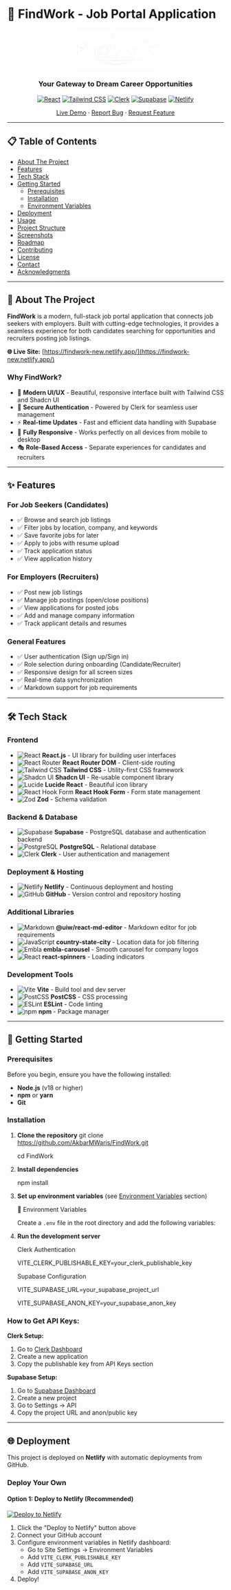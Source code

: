 # 🚀 FindWork - Job Portal Application

<div align="center">
  <img src="./public/logo.png" alt="FindWork Logo" width="200"/>
  
  ### Your Gateway to Dream Career Opportunities
  
  [![React](https://img.shields.io/badge/React-19.1-blue?logo=react)](https://reactjs.org/)
  [![Tailwind CSS](https://img.shields.io/badge/Tailwind-4.1-38bdf8?logo=tailwind-css)](https://tailwindcss.com/)
  [![Clerk](https://img.shields.io/badge/Clerk-Auth-6c47ff?logo=clerk)](https://clerk.com/)
  [![Supabase](https://img.shields.io/badge/Supabase-Database-3ecf8e?logo=supabase)](https://supabase.com/)
  [![Netlify](https://img.shields.io/badge/Deployed%20on-Netlify-00C7B7?logo=netlify)](https://netlify.com/)
  
  [Live Demo](https://findwork-new.netlify.app/) · [Report Bug](https://github.com/AkbarMWaris/FindWork/issues) · [Request Feature](https://github.com/AkbarMWaris/FindWork/issues)
</div>

---

## 📋 Table of Contents

- [About The Project](#about-the-project)
- [Features](#features)
- [Tech Stack](#tech-stack)
- [Getting Started](#getting-started)
  - [Prerequisites](#prerequisites)
  - [Installation](#installation)
  - [Environment Variables](#environment-variables)
- [Deployment](#deployment)
- [Usage](#usage)
- [Project Structure](#project-structure)
- [Screenshots](#screenshots)
- [Roadmap](#roadmap)
- [Contributing](#contributing)
- [License](#license)
- [Contact](#contact)
- [Acknowledgments](#acknowledgments)

---

## 🎯 About The Project

**FindWork** is a modern, full-stack job portal application that connects job seekers with employers. Built with cutting-edge technologies, it provides a seamless experience for both candidates searching for opportunities and recruiters posting job listings.

**🌐 Live Site:** [https://findwork-new.netlify.app/](https://findwork-new.netlify.app/)

### Why FindWork?

- 🎨 **Modern UI/UX** - Beautiful, responsive interface built with Tailwind CSS and Shadcn UI
- 🔐 **Secure Authentication** - Powered by Clerk for seamless user management
- ⚡ **Real-time Updates** - Fast and efficient data handling with Supabase
- 📱 **Fully Responsive** - Works perfectly on all devices from mobile to desktop
- 🎭 **Role-Based Access** - Separate experiences for candidates and recruiters

---

## ✨ Features

### For Job Seekers (Candidates)
- ✅ Browse and search job listings
- ✅ Filter jobs by location, company, and keywords
- ✅ Save favorite jobs for later
- ✅ Apply to jobs with resume upload
- ✅ Track application status
- ✅ View application history

### For Employers (Recruiters)
- ✅ Post new job listings
- ✅ Manage job postings (open/close positions)
- ✅ View applications for posted jobs
- ✅ Add and manage company information
- ✅ Track applicant details and resumes

### General Features
- ✅ User authentication (Sign up/Sign in)
- ✅ Role selection during onboarding (Candidate/Recruiter)
- ✅ Responsive design for all screen sizes
- ✅ Real-time data synchronization
- ✅ Markdown support for job requirements

---

## 🛠️ Tech Stack

### Frontend
- ![React](https://img.shields.io/badge/React-20232A?style=flat-square&logo=react&logoColor=61DAFB) **React.js** - UI library for building user interfaces
- ![React Router](https://img.shields.io/badge/React_Router-CA4245?style=flat-square&logo=react-router&logoColor=white) **React Router DOM** - Client-side routing
- ![Tailwind CSS](https://img.shields.io/badge/Tailwind_CSS-38B2AC?style=flat-square&logo=tailwind-css&logoColor=white) **Tailwind CSS** - Utility-first CSS framework
- ![Shadcn UI](https://img.shields.io/badge/shadcn/ui-000000?style=flat-square&logo=shadcnui&logoColor=white) **Shadcn UI** - Re-usable component library
- ![Lucide](https://img.shields.io/badge/Lucide-F56565?style=flat-square&logo=lucide&logoColor=white) **Lucide React** - Beautiful icon library
- ![React Hook Form](https://img.shields.io/badge/React_Hook_Form-EC5990?style=flat-square&logo=reacthookform&logoColor=white) **React Hook Form** - Form state management
- ![Zod](https://img.shields.io/badge/Zod-3E67B1?style=flat-square&logo=zod&logoColor=white) **Zod** - Schema validation

### Backend & Database
- ![Supabase](https://img.shields.io/badge/Supabase-3ECF8E?style=flat-square&logo=supabase&logoColor=white) **Supabase** - PostgreSQL database and authentication backend
- ![PostgreSQL](https://img.shields.io/badge/PostgreSQL-316192?style=flat-square&logo=postgresql&logoColor=white) **PostgreSQL** - Relational database
- ![Clerk](https://img.shields.io/badge/Clerk-6C47FF?style=flat-square&logo=clerk&logoColor=white) **Clerk** - User authentication and management

### Deployment & Hosting
- ![Netlify](https://img.shields.io/badge/Netlify-00C7B7?style=flat-square&logo=netlify&logoColor=white) **Netlify** - Continuous deployment and hosting
- ![GitHub](https://img.shields.io/badge/GitHub-100000?style=flat-square&logo=github&logoColor=white) **GitHub** - Version control and repository hosting

### Additional Libraries
- ![Markdown](https://img.shields.io/badge/Markdown-000000?style=flat-square&logo=markdown&logoColor=white) **@uiw/react-md-editor** - Markdown editor for job requirements
- ![JavaScript](https://img.shields.io/badge/JavaScript-F7DF1E?style=flat-square&logo=javascript&logoColor=black) **country-state-city** - Location data for job filtering
- ![Embla](https://img.shields.io/badge/Embla-6366F1?style=flat-square) **embla-carousel** - Smooth carousel for company logos
- ![React](https://img.shields.io/badge/React-20232A?style=flat-square&logo=react&logoColor=61DAFB) **react-spinners** - Loading indicators

### Development Tools
- ![Vite](https://img.shields.io/badge/Vite-646CFF?style=flat-square&logo=vite&logoColor=white) **Vite** - Build tool and dev server
- ![PostCSS](https://img.shields.io/badge/PostCSS-DD3A0A?style=flat-square&logo=postcss&logoColor=white) **PostCSS** - CSS processing
- ![ESLint](https://img.shields.io/badge/ESLint-4B32C3?style=flat-square&logo=eslint&logoColor=white) **ESLint** - Code linting
- ![npm](https://img.shields.io/badge/npm-CB3837?style=flat-square&logo=npm&logoColor=white) **npm** - Package manager

---


## 🚀 Getting Started

### Prerequisites

Before you begin, ensure you have the following installed:
- **Node.js** (v18 or higher)
- **npm** or **yarn**
- **Git**

### Installation

1. **Clone the repository**
git clone https://github.com/AkbarMWaris/FindWork.git

     cd FindWork

  
2. **Install dependencies**

    npm install


3. **Set up environment variables** (see [Environment Variables](#environment-variables) section)

    🔐 Environment Variables

    Create a `.env` file in the root directory and add the following variables:

4. **Run the development server**

     Clerk Authentication

   
   VITE_CLERK_PUBLISHABLE_KEY=your_clerk_publishable_key

     Supabase Configuration

   
      VITE_SUPABASE_URL=your_supabase_project_url


      VITE_SUPABASE_ANON_KEY=your_supabase_anon_key

   
### How to Get API Keys:

**Clerk Setup:**
1. Go to [Clerk Dashboard](https://dashboard.clerk.com/)
2. Create a new application
3. Copy the publishable key from API Keys section

**Supabase Setup:**
1. Go to [Supabase Dashboard](https://supabase.com/dashboard)
2. Create a new project
3. Go to Settings → API
4. Copy the project URL and anon/public key

---

## 🌐 Deployment

This project is deployed on **Netlify** with automatic deployments from GitHub.

### Deploy Your Own

#### Option 1: Deploy to Netlify (Recommended)

[![Deploy to Netlify](https://www.netlify.com/img/deploy/button.svg)](https://app.netlify.com/start/deploy?repository=https://github.com/AkbarMWaris/FindWork)

1. Click the "Deploy to Netlify" button above
2. Connect your GitHub account
3. Configure environment variables in Netlify dashboard:
   - Go to Site Settings → Environment Variables
   - Add `VITE_CLERK_PUBLISHABLE_KEY`
   - Add `VITE_SUPABASE_URL`
   - Add `VITE_SUPABASE_ANON_KEY`
4. Deploy!



